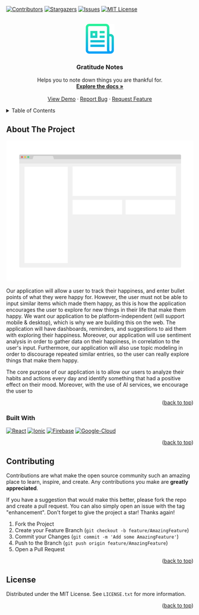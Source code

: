 <a name="readme-top"></a>

<!-- PROJECT SHIELDS -->
<!--
*** I'm using markdown "reference style" links for readability.
*** Reference links are enclosed in brackets [ ] instead of parentheses ( ).
*** See the bottom of this document for the declaration of the reference variables
*** for contributors-url, forks-url, etc. This is an optional, concise syntax you may use.
*** https://www.markdownguide.org/basic-syntax/#reference-style-links
-->
[![Contributors][contributors-shield]][contributors-url]
[![Stargazers][stars-shield]][stars-url]
[![Issues][issues-shield]][issues-url]
[![MIT License][license-shield]][license-url]



<!-- PROJECT LOGO -->
<br />
<div align="center">
  <a href="https://github.com/gratitude-notes/gratitude-notes-core">
    <img src="images/logo.png" alt="Logo" width="80" height="80">
  </a>

<h3 align="center">Gratitude Notes</h3>

  <p align="center">
    Helps you to note down things you are thankful for.
    <br />
    <a href="https://github.com/gratitude-notes/gratitude-notes-core"><strong>Explore the docs »</strong></a>
    <br />
    <br />
    <a href="https://github.com/gratitude-notes/gratitude-notes-core">View Demo</a>
    ·
    <a href="https://github.com/gratitude-notes/gratitude-notes-core/issues">Report Bug</a>
    ·
    <a href="https://github.com/gratitude-notes/gratitude-notes-core/issues">Request Feature</a>
  </p>
</div>



<!-- TABLE OF CONTENTS -->
<details>
  <summary>Table of Contents</summary>
  <ol>
    <li>
      <a href="#about-the-project">About The Project</a>
      <ul>
        <li><a href="#built-with">Built With</a></li>
      </ul>
    </li>
    <!-- TODO
    <li>
      <a href="#getting-started">Getting Started</a>
      <ul>
        <li><a href="#prerequisites">Prerequisites</a></li>
        <li><a href="#installation">Installation</a></li>
      </ul>
    </li>
    <li><a href="#contributing">Contributing</a></li>
    -->
    <li><a href="#license">License</a></li>
  </ol>
</details>



<!-- ABOUT THE PROJECT -->
## About The Project

[![Product Name Screen Shot][product-screenshot]](https://example.com)

Our application will allow a user to track their happiness, and enter bullet points of what they were happy for. However, the user must not be able to input similar items which made them happy, as this is how the application encourages the user to explore for new things in their life that make them happy. We want our application to be platform-independent (will support mobile & desktop), which is why we are building this on the web. The application will have dashboards, reminders, and suggestions to aid them with exploring their happiness. Moreover, our application will use sentiment analysis in order to gather data on their happiness, in correlation to the user's input. Furthermore, our application will also use topic modeling in order to discourage repeated similar entries, so the user can really explore things that make them happy.

The core purpose of our application is to allow our users to analyze their habits and actions every day and identify something that had a positive effect on their mood. Moreover, with the use of AI services, we encourage the user to 
<p align="right">(<a href="#readme-top">back to top</a>)</p>



### Built With

[![React][React.js]][React-url]
[![Ionic][Ionic]][Ionic-url]
[![Firebase][Firebase]][Firebase-url]
[![Google-Cloud][Google-Cloud]][Google-Cloud-url]

<p align="right">(<a href="#readme-top">back to top</a>)</p>


<!-- TODO -->
<!-- GETTING STARTED
## Getting Started

This is an example of how you may give instructions on setting up your project locally.
To get a local copy up and running follow these simple example steps.

### Prerequisites

This is an example of how to list things you need to use the software and how to install them.
* npm
  ```sh
  npm install npm@latest -g
  ```

### Installation

1. Get a free API Key at [https://example.com](https://example.com)
2. Clone the repo
   ```sh
   git clone https://github.com/gratitude-notes/gratitude-notes-core.git
   ```
3. Install NPM packages
   ```sh
   npm install
   ```
4. Enter your API in `config.js`
   ```js
   const API_KEY = 'ENTER YOUR API';
   ```

<p align="right">(<a href="#readme-top">back to top</a>)</p>



<!-- USAGE EXAMPLES
## Usage

Use this space to show useful examples of how a project can be used. Additional screenshots, code examples and demos work well in this space. You may also link to more resources.

_For more examples, please refer to the [Documentation](https://example.com)_

<p align="right">(<a href="#readme-top">back to top</a>)</p>
-->


<!-- CONTRIBUTING -->
## Contributing

Contributions are what make the open source community such an amazing place to learn, inspire, and create. Any contributions you make are **greatly appreciated**.

If you have a suggestion that would make this better, please fork the repo and create a pull request. You can also simply open an issue with the tag "enhancement".
Don't forget to give the project a star! Thanks again!

1. Fork the Project
2. Create your Feature Branch (`git checkout -b feature/AmazingFeature`)
3. Commit your Changes (`git commit -m 'Add some AmazingFeature'`)
4. Push to the Branch (`git push origin feature/AmazingFeature`)
5. Open a Pull Request

<p align="right">(<a href="#readme-top">back to top</a>)</p>



<!-- LICENSE -->
## License

Distributed under the MIT License. See `LICENSE.txt` for more information.

<p align="right">(<a href="#readme-top">back to top</a>)</p>



<!-- MARKDOWN LINKS & IMAGES -->
<!-- https://www.markdownguide.org/basic-syntax/#reference-style-links -->
[contributors-shield]: https://img.shields.io/github/contributors/gratitude-notes/gratitude-notes-core.svg?style=for-the-badge
[contributors-url]: https://github.com/gratitude-notes/gratitude-notes-core/graphs/contributors
[stars-shield]: https://img.shields.io/github/stars/gratitude-notes/gratitude-notes-core.svg?style=for-the-badge
[stars-url]: https://github.com/gratitude-notes/gratitude-notes-core/stargazers
[issues-shield]: https://img.shields.io/github/issues/gratitude-notes/gratitude-notes-core.svg?style=for-the-badge
[issues-url]: https://github.com/gratitude-notes/gratitude-notes-core/issues
[license-shield]: https://img.shields.io/github/license/gratitude-notes/gratitude-notes-core.svg?style=for-the-badge
[license-url]: https://github.com/gratitude-notes/gratitude-notes-core/blob/master/LICENSE.txt
[React.js]: https://img.shields.io/badge/React-20232A?style=for-the-badge&logo=react&logoColor=61DAFB
[React-url]: https://reactjs.org/
[Ionic]: https://img.shields.io/badge/Ionic-3880FF?style=for-the-badge&logo=ionic&logoColor=white
[Ionic-url]: https://ionic.io/
[Firebase]: https://img.shields.io/badge/firebase-ffca28?style=for-the-badge&logo=firebase&logoColor=black
[Firebase-url]: https://firebase.google.com/
[Google-Cloud]: https://img.shields.io/badge/Google_Cloud-4285F4?style=for-the-badge&logo=google-cloud&logoColor=white
[Google-Cloud-url]: https://cloud.google.com/
[product-screenshot]: images/screenshot.png